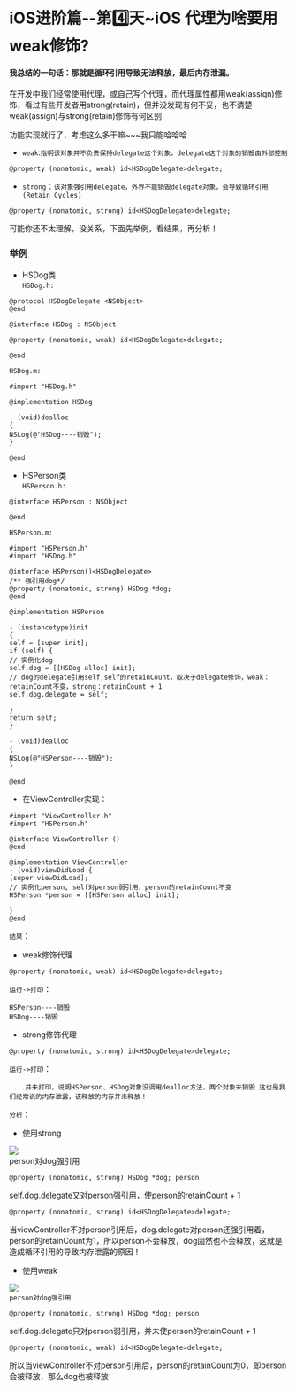 # iOS进阶篇--第4️⃣天~iOS 代理为啥要用weak修饰?


#### 我总结的一句话：那就是循环引用导致无法释放，最后内存泄漏。


在开发中我们经常使用代理，或自己写个代理，而代理属性都用weak(assign)修饰，看过有些开发者用strong(retain)，但并没发现有何不妥，也不清楚weak(assign)与strong(retain)修饰有何区别 <br>

功能实现就行了，考虑这么多干嘛~~~我只能哈哈哈

* `weak`:`指明该对象并不负责保持delegate这个对象，delegate这个对象的销毁由外部控制`
```
@property (nonatomic, weak) id<HSDogDelegate>delegate;
```
* `strong`：`该对象强引用delegate，外界不能销毁delegate对象，会导致循环引用(Retain Cycles)`
```
@property (nonatomic, strong) id<HSDogDelegate>delegate;
```
可能你还不太理解，没关系，下面先举例，看结果，再分析！

### 举例
* HSDog类<br>
`HSDog.h:`
```
@protocol HSDogDelegate <NSObject>
@end

@interface HSDog : NSObject

@property (nonatomic, weak) id<HSDogDelegate>delegate;

@end
```
`HSDog.m:`
```
#import "HSDog.h"

@implementation HSDog

- (void)dealloc
{
NSLog(@"HSDog----销毁");
}

@end
```
* HSPerson类<br>
`HSPerson.h:`
```
@interface HSPerson : NSObject

@end
```
`HSPerson.m:`
```
#import "HSPerson.h"
#import "HSDog.h"

@interface HSPerson()<HSDogDelegate>
/** 强引用dog*/
@property (nonatomic, strong) HSDog *dog;
@end

@implementation HSPerson

- (instancetype)init
{
self = [super init];
if (self) {
// 实例化dog
self.dog = [[HSDog alloc] init];
// dog的delegate引用self,self的retainCount，取决于delegate修饰，weak：retainCount不变，strong：retainCount + 1
self.dog.delegate = self;

}
return self;
}

- (void)dealloc
{
NSLog(@"HSPerson----销毁");
}

@end
```
* 在ViewController实现：
```
#import "ViewController.h"
#import "HSPerson.h"

@interface ViewController ()
@end

@implementation ViewController
- (void)viewDidLoad {
[super viewDidLoad];
// 实例化person, self对person弱引用，person的retainCount不变
HSPerson *person = [[HSPerson alloc] init];

}
@end
```
`结果`：

* weak修饰代理
```
@property (nonatomic, weak) id<HSDogDelegate>delegate;
```
`运行->打印`：
```
HSPerson----销毁
HSDog----销毁
```
* strong修饰代理
```
@property (nonatomic, strong) id<HSDogDelegate>delegate;
```
`运行->打印`：

`....并未打印，说明HSPerson、HSDog对象没调用dealloc方法，两个对象未销毁
这也是我们经常说的内存泄露，该释放的内存并未释放！`

`分析`：

* 使用strong

![](https://github.com/liyuunxiangGit/iOS--InterviewQuestions/blob/master/imageFile/使用strong描述代理.png)<br>
person对dog强引用
```
@property (nonatomic, strong) HSDog *dog; person
```
self.dog.delegate又对person强引用，使person的retainCount + 1
```
@property (nonatomic, strong) id<HSDogDelegate>delegate;
```
当viewController不对person引用后，dog.delegate对person还强引用着，person的retainCount为1，所以person不会释放，dog固然也不会释放，这就是造成循环引用的导致内存泄露的原因！

* 使用weak

![](https://github.com/liyuunxiangGit/iOS--InterviewQuestions/blob/master/imageFile/使用weak描述代理.png)<br>
`person对dog强引用`
```
@property (nonatomic, strong) HSDog *dog; person
```
self.dog.delegate只对person弱引用，并未使person的retainCount + 1
```
@property (nonatomic, weak) id<HSDogDelegate>delegate;
```
所以当viewController不对person引用后，person的retainCount为0，即person会被释放，那么dog也被释放

